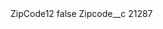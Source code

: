 <?xml version="1.0" encoding="UTF-8"?>
<CustomMetadata xmlns="http://soap.sforce.com/2006/04/metadata" xmlns:xsi="http://www.w3.org/2001/XMLSchema-instance" xmlns:xsd="http://www.w3.org/2001/XMLSchema">
    <label>ZipCode12</label>
    <protected>false</protected>
    <values>
        <field>Zipcode__c</field>
        <value xsi:type="xsd:string">21287</value>
    </values>
</CustomMetadata>
